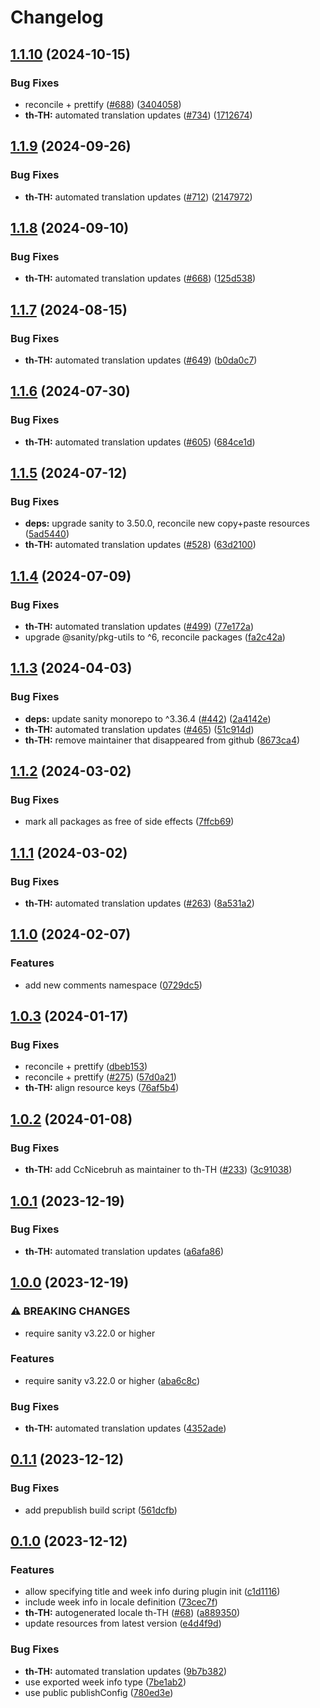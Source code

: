 # Changelog

## [1.1.10](https://github.com/sanity-io/locales/compare/locale-th-th-v1.1.9...locale-th-th-v1.1.10) (2024-10-15)


### Bug Fixes

* reconcile + prettify ([#688](https://github.com/sanity-io/locales/issues/688)) ([3404058](https://github.com/sanity-io/locales/commit/3404058c7a55c2163d680d84953f7ac5defb2066))
* **th-TH:** automated translation updates ([#734](https://github.com/sanity-io/locales/issues/734)) ([1712674](https://github.com/sanity-io/locales/commit/1712674084a0f8983b8cc5d9ea6cbac606bfc42b))

## [1.1.9](https://github.com/sanity-io/locales/compare/locale-th-th-v1.1.8...locale-th-th-v1.1.9) (2024-09-26)


### Bug Fixes

* **th-TH:** automated translation updates ([#712](https://github.com/sanity-io/locales/issues/712)) ([2147972](https://github.com/sanity-io/locales/commit/2147972568d42f9792b668b2d90cb7fa66131ef4))

## [1.1.8](https://github.com/sanity-io/locales/compare/locale-th-th-v1.1.7...locale-th-th-v1.1.8) (2024-09-10)


### Bug Fixes

* **th-TH:** automated translation updates ([#668](https://github.com/sanity-io/locales/issues/668)) ([125d538](https://github.com/sanity-io/locales/commit/125d538d18d94a1dda6fd415ffc646378815a2a9))

## [1.1.7](https://github.com/sanity-io/locales/compare/locale-th-th-v1.1.6...locale-th-th-v1.1.7) (2024-08-15)


### Bug Fixes

* **th-TH:** automated translation updates ([#649](https://github.com/sanity-io/locales/issues/649)) ([b0da0c7](https://github.com/sanity-io/locales/commit/b0da0c7706a1a5b840b85bb6fbd53692c2fbae6d))

## [1.1.6](https://github.com/sanity-io/locales/compare/locale-th-th-v1.1.5...locale-th-th-v1.1.6) (2024-07-30)


### Bug Fixes

* **th-TH:** automated translation updates ([#605](https://github.com/sanity-io/locales/issues/605)) ([684ce1d](https://github.com/sanity-io/locales/commit/684ce1d06bbdd431fd748f4c230bab0008f659dc))

## [1.1.5](https://github.com/sanity-io/locales/compare/locale-th-th-v1.1.4...locale-th-th-v1.1.5) (2024-07-12)


### Bug Fixes

* **deps:** upgrade sanity to 3.50.0, reconcile new copy+paste resources ([5ad5440](https://github.com/sanity-io/locales/commit/5ad5440692ba75d76b5de468a5ed5cdfd01de995))
* **th-TH:** automated translation updates ([#528](https://github.com/sanity-io/locales/issues/528)) ([63d2100](https://github.com/sanity-io/locales/commit/63d21000b3d2f1ad6880521e4e038b7c4e756bd8))

## [1.1.4](https://github.com/sanity-io/locales/compare/locale-th-th-v1.1.3...locale-th-th-v1.1.4) (2024-07-09)


### Bug Fixes

* **th-TH:** automated translation updates ([#499](https://github.com/sanity-io/locales/issues/499)) ([77e172a](https://github.com/sanity-io/locales/commit/77e172aecdcb0fd243f0ce623d27ea6dc7dcb6e4))
* upgrade @sanity/pkg-utils to ^6, reconcile packages ([fa2c42a](https://github.com/sanity-io/locales/commit/fa2c42a0e8550ead90dcc61fe1abcecdacf8fd20))

## [1.1.3](https://github.com/sanity-io/locales/compare/locale-th-th-v1.1.2...locale-th-th-v1.1.3) (2024-04-03)


### Bug Fixes

* **deps:** update sanity monorepo to ^3.36.4 ([#442](https://github.com/sanity-io/locales/issues/442)) ([2a4142e](https://github.com/sanity-io/locales/commit/2a4142e6e50eb5992b3432169cd71676c353276f))
* **th-TH:** automated translation updates ([#465](https://github.com/sanity-io/locales/issues/465)) ([51c914d](https://github.com/sanity-io/locales/commit/51c914dc17377f06c139be849920179819fc2925))
* **th-TH:** remove maintainer that disappeared from github ([8673ca4](https://github.com/sanity-io/locales/commit/8673ca481a10bbb391dcdb0afd718cc55795ccf3))

## [1.1.2](https://github.com/sanity-io/locales/compare/locale-th-th-v1.1.1...locale-th-th-v1.1.2) (2024-03-02)


### Bug Fixes

* mark all packages as free of side effects ([7ffcb69](https://github.com/sanity-io/locales/commit/7ffcb6939ba729c3c6c528d81e14a833b9096f50))

## [1.1.1](https://github.com/sanity-io/locales/compare/locale-th-th-v1.1.0...locale-th-th-v1.1.1) (2024-03-02)


### Bug Fixes

* **th-TH:** automated translation updates ([#263](https://github.com/sanity-io/locales/issues/263)) ([8a531a2](https://github.com/sanity-io/locales/commit/8a531a21ee4c020d14347286c133651d526e6ac1))

## [1.1.0](https://github.com/sanity-io/locales/compare/locale-th-th-v1.0.3...locale-th-th-v1.1.0) (2024-02-07)


### Features

* add new comments namespace ([0729dc5](https://github.com/sanity-io/locales/commit/0729dc52cd29ac2611250663a32a7f1a5a039500))

## [1.0.3](https://github.com/sanity-io/locales/compare/locale-th-th-v1.0.2...locale-th-th-v1.0.3) (2024-01-17)


### Bug Fixes

* reconcile + prettify ([dbeb153](https://github.com/sanity-io/locales/commit/dbeb153fc3f80207e357a888431d2fd739617821))
* reconcile + prettify ([#275](https://github.com/sanity-io/locales/issues/275)) ([57d0a21](https://github.com/sanity-io/locales/commit/57d0a21e05f631d47d74a2c029c9dcc3993bc7b0))
* **th-TH:** align resource keys ([76af5b4](https://github.com/sanity-io/locales/commit/76af5b40d861b5210bb99e4c0028ecf8c360c38a))

## [1.0.2](https://github.com/sanity-io/locales/compare/locale-th-th-v1.0.1...locale-th-th-v1.0.2) (2024-01-08)


### Bug Fixes

* **th-TH:** add CcNicebruh as maintainer to th-TH ([#233](https://github.com/sanity-io/locales/issues/233)) ([3c91038](https://github.com/sanity-io/locales/commit/3c910381fbca37d216410cd507a8014716f4b52d))

## [1.0.1](https://github.com/sanity-io/locales/compare/locale-th-th-v1.0.0...locale-th-th-v1.0.1) (2023-12-19)


### Bug Fixes

* **th-TH:** automated translation updates ([a6afa86](https://github.com/sanity-io/locales/commit/a6afa8671f71efa52a991d81505eba94d2c644a0))

## [1.0.0](https://github.com/sanity-io/locales/compare/locale-th-th-v0.1.1...locale-th-th-v1.0.0) (2023-12-19)


### ⚠ BREAKING CHANGES

* require sanity v3.22.0 or higher

### Features

* require sanity v3.22.0 or higher ([aba6c8c](https://github.com/sanity-io/locales/commit/aba6c8c3fd4f6e11b193b96a3821420f72ccc47d))


### Bug Fixes

* **th-TH:** automated translation updates ([4352ade](https://github.com/sanity-io/locales/commit/4352adef13af7735295520016a4aa9d1c526ca52))

## [0.1.1](https://github.com/sanity-io/locales/compare/locale-th-th-v0.1.0...locale-th-th-v0.1.1) (2023-12-12)


### Bug Fixes

* add prepublish build script ([561dcfb](https://github.com/sanity-io/locales/commit/561dcfb24ab12f98fcc590b0dbc2cf297ea60485))

## [0.1.0](https://github.com/sanity-io/locales/compare/locale-th-th-v0.0.1...locale-th-th-v0.1.0) (2023-12-12)


### Features

* allow specifying title and week info during plugin init ([c1d1116](https://github.com/sanity-io/locales/commit/c1d1116bab0c99c6506a9744e33d6cf282bf1c1b))
* include week info in locale definition ([73cec7f](https://github.com/sanity-io/locales/commit/73cec7fb69ac92a565282aac0d08f13b634372fb))
* **th-TH:** autogenerated locale th-TH ([#68](https://github.com/sanity-io/locales/issues/68)) ([a889350](https://github.com/sanity-io/locales/commit/a889350116f32fc6a345cf0fd60fadbe34623ee1))
* update resources from latest version ([e4d4f9d](https://github.com/sanity-io/locales/commit/e4d4f9daf8c2566f3ee7c9b002ac6d0051a2734c))


### Bug Fixes

* **th-TH:** automated translation updates ([9b7b382](https://github.com/sanity-io/locales/commit/9b7b38293513981b9ad5058b069f458431ef666a))
* use exported week info type ([7be1ab2](https://github.com/sanity-io/locales/commit/7be1ab27939e1836e000155c576362fb5f54bd3e))
* use public publishConfig ([780ed3e](https://github.com/sanity-io/locales/commit/780ed3e6d35198fedebd769e71bf1dcc09fc6528))

